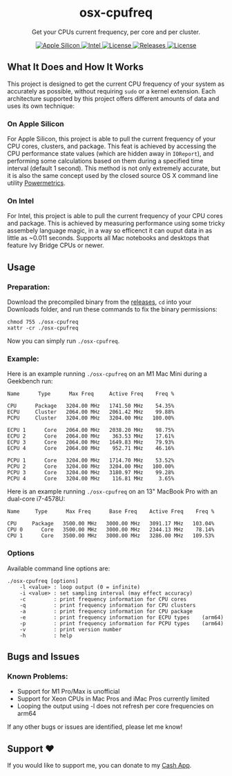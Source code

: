 <h1 align="center" style="">osx-cpufreq</h1>

<p align="center">
    Get your CPUs current frequency, per core and per cluster.
</p>
<p align="center">
    <a href="">
       <img alt="Apple Silicon" src="https://img.shields.io/badge/Apple_Silicon-M1_(M1_Pro/Max_Unofficial)-red.svg"/>
    </a>
    <a href="">
       <img alt="Intel" src="https://img.shields.io/badge/Intel-Ivy_Bridge_And_Newer-blue.svg"/>
    </a>
        <a href="https://github.com/BitesPotatoBacks/osx-cpufreq/blob/main/LICENSE">
        <img alt="License" src="https://img.shields.io/github/license/BitesPotatoBacks/osx-cpufreq.svg"/>
    </a>
<!--     <a href="https://github.com/BitesPotatoBacks/osx-cpufreq/stargazers">
        <img alt="License" src="https://img.shields.io/github/stars/BitesPotatoBacks/osx-cpufreq.svg"/>
    </a> -->
    <a href="https://github.com/BitesPotatoBacks/osx-cpufreq/releases">
        <img alt="Releases" src="https://img.shields.io/github/release/BitesPotatoBacks/osx-cpufreq.svg"/>
    </a>
        <a href="https://cash.app/$bitespotatobacks">
        <img alt="License" src="https://img.shields.io/badge/donate-Cash_App-default.svg"/>
    </a>
    <!-- <a href="https://github.com/BitesPotatoBacks/osx-cpufreq/stargazers"><img alt="Stars" src="https://img.shields.io/github/stars/BitesPotatoBacks/osx-cpufreq.svg"/></a>-->
    <br>
</p>

## What It Does and How It Works
This project is designed to get the current CPU frequency of your system as accurately as possible, without requiring `sudo` or a kernel extension. Each architecture supported by this project offers different amounts of data and uses its own technique:
### On Apple Silicon
For Apple Silicon, this project is able to pull the current frequency of your CPU cores, clusters, and package. This feat is achieved by accessing the CPU performance state values (which are hidden away in `IOReport`), and performing some calculations based on them during a specified time interval (default 1 second). This method is not only extremely accurate, but it is also the same concept used by the closed source OS X command line utility [Powermetrics](https://www.unix.com/man-page/osx/1/powermetrics/).
### On Intel
For Intel, this project is able to pull the current frequency of your CPU cores and package. This is achieved by measuring performance using some tricky assembely language magic, in a way so efficenct it can ouput data in as little as ~0.011 seconds. Supports all Mac notebooks and desktops that feature Ivy Bridge CPUs or newer.
## Usage
### Preparation:
Download the precompiled binary from the [releases](https://github.com/BitesPotatoBacks/osx-cpufreq/releases), `cd` into your Downloads folder, and run these commands to fix the binary permissions:
```
chmod 755 ./osx-cpufreq
xattr -cr ./osx-cpufreq
```
Now you can simply run `./osx-cpufreq`.

### Example:
Here is an example running `./osx-cpufreq` on an M1 Mac Mini during a Geekbench run:
```
Name      Type      Max Freq     Active Freq    Freq %

CPU      Package   3204.00 MHz   1741.50 MHz    54.35%
ECPU     Cluster   2064.00 MHz   2061.42 MHz    99.88%
PCPU     Cluster   3204.00 MHz   3204.00 MHz   100.00%

ECPU 1      Core   2064.00 MHz   2038.20 MHz    98.75%
ECPU 2      Core   2064.00 MHz    363.53 MHz    17.61%
ECPU 3      Core   2064.00 MHz   1649.83 MHz    79.93%
ECPU 4      Core   2064.00 MHz    952.71 MHz    46.16%

PCPU 1      Core   3204.00 MHz   1714.70 MHz    53.52%
PCPU 2      Core   3204.00 MHz   3204.00 MHz   100.00%
PCPU 3      Core   3204.00 MHz   3180.97 MHz    99.28%
PCPU 4      Core   3204.00 MHz    116.81 MHz     3.65%
```
Here is an example running `./osx-cpufreq` on an 13" MacBook Pro with an dual-core i7-4578U:
```
Name     Type      Max Freq      Base Freq    Active Freq    Freq %

CPU     Package   3500.00 MHz   3000.00 MHz   3091.17 MHz   103.04%
CPU 0      Core   3500.00 MHz   3000.00 MHz   2344.13 MHz    78.14%
CPU 1      Core   3500.00 MHz   3000.00 MHz   3286.00 MHz   109.53%
```
### Options
Available command line options are:
```
./osx-cpufreq [options]
    -l <value> : loop output (0 = infinite)
    -i <value> : set sampling interval (may effect accuracy)
    -c         : print frequency information for CPU cores
    -q         : print frequency information for CPU clusters
    -a         : print frequency information for CPU package
    -e         : print frequency information for ECPU types    (arm64)
    -p         : print frequency information for PCPU types    (arm64)
    -v         : print version number
    -h         : help
```

## Bugs and Issues
### Known Problems:
- Support for M1 Pro/Max is unofficial
- Support for Xeon CPUs in Mac Pros and iMac Pros currently limited
- Looping the output using -l does not refresh per core frequencies on arm64

If any other bugs or issues are identified, please let me know!

## Support ❤️
If you would like to support me, you can donate to my [Cash App](https://cash.app/$bitespotatobacks).
